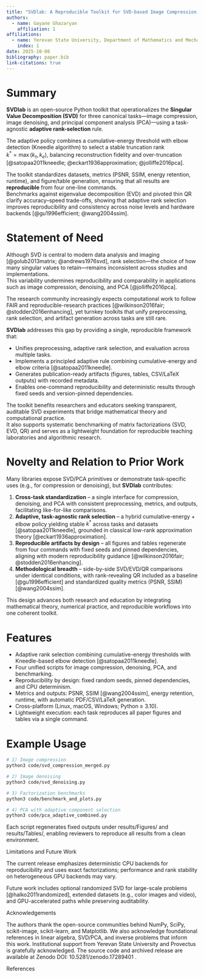 ```yaml
---
title: "SVDlab: A Reproducible Toolkit for SVD-based Image Compression, Denoising, and PCA with Adaptive Rank Selection"
authors:
  - name: Gayane Ghazaryan
    affiliation: 1
affiliations:
  - name: Yerevan State University, Department of Mathematics and Mechanics
    index: 1
date: 2025-10-08
bibliography: paper.bib
link-citations: true
---
```


# Summary

**SVDlab** is an open-source Python toolkit that operationalizes the **Singular Value Decomposition (SVD)** for three canonical tasks—image compression, image denoising, and principal component analysis (PCA)—using a task-agnostic **adaptive rank-selection** rule.  

The adaptive policy combines a cumulative-energy threshold with elbow detection (Kneedle algorithm) to select a stable truncation rank  
$k^* = \max(k_\tau, k_e)$, balancing reconstruction fidelity and over-truncation [@satopaa2011kneedle; @eckart1936approximation; @jolliffe2016pca].

The toolkit standardizes datasets, metrics (PSNR, SSIM, energy retention, runtime), and figure/table generation, ensuring that all results are **reproducible** from four one-line commands.  
Benchmarks against eigenvalue decomposition (EVD) and pivoted thin QR clarify accuracy–speed trade-offs, showing that adaptive rank selection improves reproducibility and consistency across noise levels and hardware backends [@gu1996efficient; @wang2004ssim].

# Statement of Need

Although SVD is central to modern data analysis and imaging [@golub2013matrix; @andrews1976svd], rank selection—the choice of how many singular values to retain—remains inconsistent across studies and implementations.  
This variability undermines reproducibility and comparability in applications such as image compression, denoising, and PCA [@jolliffe2016pca].  

The research community increasingly expects computational work to follow FAIR and reproducible-research practices [@wilkinson2016fair; @stodden2016enhancing], yet turnkey toolkits that unify preprocessing, rank selection, and artifact generation across tasks are still rare.  

**SVDlab** addresses this gap by providing a single, reproducible framework that:

- Unifies preprocessing, adaptive rank selection, and evaluation across multiple tasks.  
- Implements a principled adaptive rule combining cumulative-energy and elbow criteria [@satopaa2011kneedle].  
- Generates publication-ready artifacts (figures, tables, CSV/LaTeX outputs) with recorded metadata.  
- Enables one-command reproducibility and deterministic results through fixed seeds and version-pinned dependencies.  

The toolkit benefits researchers and educators seeking transparent, auditable SVD experiments that bridge mathematical theory and computational practice.  
It also supports systematic benchmarking of matrix factorizations (SVD, EVD, QR) and serves as a lightweight foundation for reproducible teaching laboratories and algorithmic research.

# Novelty and Relation to Prior Work

Many libraries expose SVD/PCA primitives or demonstrate task-specific uses (e.g., for compression or denoising), but **SVDlab** contributes:

1. **Cross-task standardization** – a single interface for compression, denoising, and PCA with consistent preprocessing, metrics, and outputs, facilitating like-for-like comparisons.  
2. **Adaptive, task-agnostic rank selection** – a hybrid cumulative-energy + elbow policy yielding stable $k^*$ across tasks and datasets [@satopaa2011kneedle], grounded in classical low-rank approximation theory [@eckart1936approximation].  
3. **Reproducible artifacts by design** – all figures and tables regenerate from four commands with fixed seeds and pinned dependencies, aligning with modern reproducibility guidance [@wilkinson2016fair; @stodden2016enhancing].  
4. **Methodological breadth** – side-by-side SVD/EVD/QR comparisons under identical conditions, with rank-revealing QR included as a baseline [@gu1996efficient] and standardized quality metrics (PSNR, SSIM) [@wang2004ssim].  

This design advances both research and education by integrating mathematical theory, numerical practice, and reproducible workflows into one coherent toolkit.

# Features

- Adaptive rank selection combining cumulative-energy thresholds with Kneedle-based elbow detection [@satopaa2011kneedle].  
- Four unified scripts for image compression, denoising, PCA, and benchmarking.  
- Reproducibility by design: fixed random seeds, pinned dependencies, and CPU determinism.  
- Metrics and outputs: PSNR, SSIM [@wang2004ssim], energy retention, runtime, with automatic PDF/CSV/LaTeX generation.  
- Cross-platform (Linux, macOS, Windows; Python ≥ 3.10).  
- Lightweight execution: each task reproduces all paper figures and tables via a single command.

# Example Usage

```bash
# 1) Image compression
python3 code/svd_compression_merged.py

# 2) Image denoising
python3 code/svd_denoising.py

# 3) Factorization benchmarks
python3 code/benchmark_and_plots.py

# 4) PCA with adaptive component selection
python3 code/pca_adaptive_combined.py
```
Each script regenerates fixed outputs under results/Figures/ and results/Tables/, enabling reviewers to reproduce all results from a clean environment.

Limitations and Future Work

The current release emphasizes deterministic CPU backends for reproducibility and uses exact factorizations; performance and rank stability on heterogeneous GPU backends may vary.

Future work includes optional randomized SVD for large-scale problems [@halko2011randomized], extended datasets (e.g., color images and video), and GPU-accelerated paths while preserving auditability.

Acknowledgements

The authors thank the open-source communities behind NumPy, SciPy, scikit-image, scikit-learn, and Matplotlib.
We also acknowledge foundational references in linear algebra, SVD/PCA, and inverse problems that inform this work.
Institutional support from Yerevan State University and Provectus is gratefully acknowledged.
The source code and archived release are available at Zenodo DOI: 10.5281/zenodo.17289401
.

References
